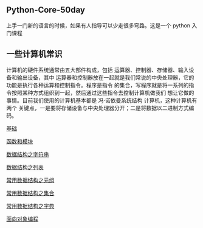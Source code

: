 
## Python-Core-50day

上手一门新的语言的时候，如果有人指导可以少走很多弯路。这是一个 python 入门课程

## 一些计算机常识

计算机的硬件系统通常由五大部件构成，包括 运算器、控制器、存储器、输入设备和输出设备，其中
运算器和控制器放在一起就是我们常说的中央处理器，它的功能是执行各种运算和控制指令。程序是指令
的集合，写程序就是将一系列的指令按照某种方式组织到一起，然后通过这些指令去控制计算机做我们
想让它做的事情。目前我们使用的计算机基本都是 冯·诺依曼系统结构 计算机，这种计算机有两个
关键点，一是要将存储设备与中央处理器分开；二是将数据以二进制方式编码。

[基础](./src/ch1/ch1.md)

[函数和模块](./src/ch2/ch2.md)

[数据结构之字符串](./src/ch3/ch3-1.md)

[数据结构之列表](./src/ch4/ch4.md)

[常用数据结构之元组](./src/ch5/ch5.md)

[常用数据结构之集合](./src/ch6/ch6.md)

[常用数据结构之字典](./src/ch7/ch7.md)

[面向对象编程](./src/ch8/ch8.md)